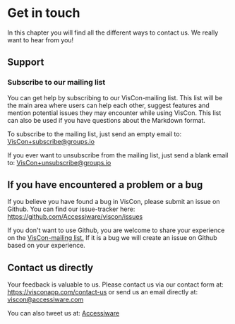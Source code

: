 
# Get in touch

In this chapter you will find all the different ways to contact us. We really want to hear from you!

## Support

### Subscribe to our mailing list

You can  get help by subscribing to our VisCon-mailing list. This list will be the main area where users can help each other, suggest features and mention potential issues they may encounter while using VisCon. This list can also be used if you have questions about the Markdown format.

To subscribe to the mailing list, just send an empty email to:
<VisCon+subscribe@groups.io>

If you ever want to unsubscribe from the mailing list, just send a blank email to:
<VisCon+unsubscribe@groups.io>

## If you have encountered a problem or a bug

If you believe you have found a bug in VisCon, please submit an issue on Github.
You can find our issue-tracker here:
<https://github.com/Accessiware/viscon/issues>

If you don't want to use Github, you are welcome to share your experience on the [VisCon-mailing list.](#subscribe-to-our-mailing-list) If it is a bug we will create an issue on Github based on your experience.

## Contact us directly

Your feedback is valuable to us. Please contact us via our contact form at:
<https://visconapp.com/contact-us>
or send us an email directly at:
<viscon@accessiware.com>

You can also tweet us at: [Accessiware](https://twitter.com/accessiware)